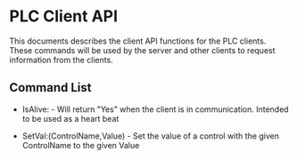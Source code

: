 # PLC Client API

This documents describes the client API functions for the PLC clients. These commands will be used by the server and other clients to request information from the clients.

## Command List

* IsAlive: - Will return "Yes" when the client is in communication. Intended to be used as a heart beat

* SetVal:(ControlName,Value) - Set the value of a control with the given ControlName to the given Value


